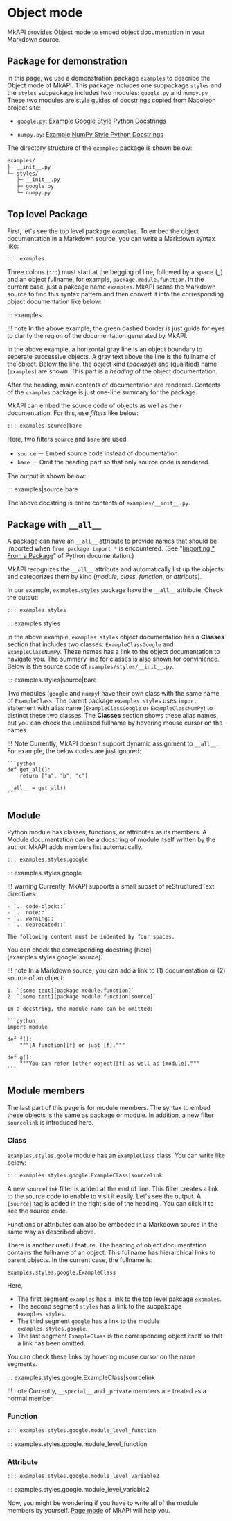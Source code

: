 # Object mode

MkAPI provides Object mode to embed object documentation
in your Markdown source.

## Package for demonstration

In this page, we use a demonstration package `examples`
to describe the Object mode of MkAPI.
This package includes one subpackage `styles`
and the `styles` subpackage includes two modules:
`google.py` and `numpy.py`
These two modules are style guides of docstrings
copied from [Napoleon][napoleon] project site:

- `google.py`: [Example Google Style Python Docstrings][google]

- `numpy.py`: [Example NumPy Style Python Docstrings][numpy]

[napoleon]: https://sphinxcontrib-napoleon.readthedocs.io/en/latest/
[google]: https://sphinxcontrib-napoleon.readthedocs.io/en/latest/example_google.html
[numpy]: https://sphinxcontrib-napoleon.readthedocs.io/en/latest/example_numpy.html

The directory structure of the `examples` package is shown below:

``` sh
examples/
├─ __init__.py
└─ styles/
   ├─ __init__.py
   ├─ google.py
   └─ numpy.py
```

<style type="text/css">
.mkapi-content {
  border: dashed #22772288;
}
</style>

## Top level Package

First, let's see the top level package `examples`.
To embed the object documentation in a Markdown source,
you can write a Markdown syntax like:

```markdown
::: examples
```

Three colons (`:::`) must start at the begging of line,
followed by a space (<code>&blank;</code>) and an object fullname,
for example, `package.module.function`.
In the current case, just a pakcage name `examples`.
MkAPI scans the Markdown source to find this syntax pattern and
then convert it into the corresponding object documentation
like below:

::: examples

!!! note
    In the above example, the green dashed border
    is just guide for eyes to clarify the region of
    the documentation generated by MkAPI.

In the above example, a horizontal gray line is an object
boundary to seperate successive objects.
A gray text above the line is the fullname
of the object.
Below the line, the object kind (*package*) and
(qualified) name (`examples`) are shown.
This part is a *heading* of the object documentation.

After the heading, main contents of documentation
are rendered.
Contents of the `examples` package is just
one-line summary for the package.

MkAPI can embed the source code of objects as well as their
documentation. For this, use *filters* like below:

```markdown
::: examples|source|bare
```

Here, two filters `source` and `bare` are used.

- `source` ー Embed source code instead of documentation.
- `bare` ー Omit the heading part so that only source code is rendered.

The output is shown below:

::: examples|source|bare

The above docstring is entire contents of `examples/__init__.py`.

## Package with `__all__`

A package can have an `__all__` attribute to provide names
that should be imported when `from package import *` is encountered.
(See "[Importing * From a Package][1]" of Python documentation.)

[1]:
https://docs.python.org/3/tutorial/modules.html#importing-from-a-package>

MkAPI recognizes the `__all__` attribute and automatically
list up the objects and categorizes them by kind
(*module*, *class*, *function*, or *attribute*).

In our example, `examples.styles` package have the `__all__` attribute.
Check the output:

```markdown
::: examples.styles
```

::: examples.styles

In the above example, `examples.styles` object documentation has
a **Classes** section that includes two classes:
`ExampleClassGoogle` and `ExampleClassNumPy`.
These names has a link to the object documentation to navigate you.
The summary line for classes is also shown for convinience.
Below is the source code of `examples/styles/__init__.py`.

::: examples.styles|source|bare

Two modules (`google` and `numpy`) have their own class
with the same name of `ExampleClass`.
The parent package `examples.styles` uses `import` statement
with alias name (`ExampleClassGoogle` or `ExampleClassNumPy`)
to distinct these two classes.
The **Classes** section shows these alias names, but you can check
the unaliased fullname by hovering mouse cursor on the names.

!!! Note
    Currently, MkAPI doesn't support dynamic assignment to `__all__`.
    For example, the below codes are just ignored:

    ```python
    def get_all():
        return ["a", "b", "c"]

    __all__ = get_all()
    ```

## Module

Python module has classes, functions, or attributes as its members.
A Module documentation can be a docstring of module itself written by the
author.
MkAPI adds members list automatically.

```markdown
::: examples.styles.google
```

::: examples.styles.google

!!! warning
    Currently, MkAPI supports a small subset of reStructuredText directives:

    - `.. code-block::`
    - `.. note::`
    - `.. warning::`
    - `.. deprecated::`

    The following content must be indented by four spaces.

You can check the corresponding docstring
[here][examples.styles.google|source].

!!! note
    In a Markdown source, you can add a link to
    (1) documentation or (2) source of an object:

    1. `[some text][package.module.function]`
    2. `[some text][package.module.function|source]`

    In a docstring, the module name can be omitted:

    ```python
    import module

    def f():
        """[A function][f] or just [f]."""

    def g():
        """You can refer [other object][f] as well as [module]."""
    ```

## Module members

The last part of this page is for module members.
The syntax to embed these objects is the same as package or module.
In addition, a new filter `sourcelink` is introduced here.

### Class

`examples.styles.goole` module has an `ExampleClass` class.
You can write like below:

```markdown
::: examples.styles.google.ExampleClass|sourcelink
```

A new `sourcelink` filter is added at the end of line.
This filter creates a link to the source code
to enable to visit it easily.
Let's see the output.
A `[source]` tag is added in the right side of the heading .
You can click it to see the source code.

Functions or attributes can also be embeded in a Markdown source
in the same way as described above.

There is another useful feature.
The heading of object documentation contains the fullname of an object.
This fullname has hierarchical links to parent objects.
In the current case, the fullname is:

    examples.styles.google.ExampleClass

Here,

- The first segment `examples` has a link to the top level pakcage `examples`.
- The second segment `styles` has a link to the subpakcage `examples.styles`.
- The third segment `google` has a link to the module `examples.styles.google`.
- The last segment `ExampleClass` is the corresponding object itself so that a link
  has been omitted.

You can check these links by hovering mouse cursor on the name segments.

::: examples.styles.google.ExampleClass|sourcelink

!!! note
    Currently, `__special__` and `_private` members are treated as
    a normal member.

### Function

```markdown
::: examples.styles.google.module_level_function
```

::: examples.styles.google.module_level_function

### Attribute

```markdown
::: examples.styles.google.module_level_variable2
```

::: examples.styles.google.module_level_variable2

Now, you might be wondering if you have to write
all of the module members by yourself.
[Page mode](page.md) of MkAPI will help you.
